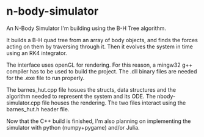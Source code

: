 # n-body-simulator
An N-Body Simulator I'm building using the B-H Tree algorithm.

It builds a B-H quad tree from an array of body objects, and finds the forces acting on them by traversing through it.
Then it evolves the system in time using an RK4 integrator.

The interface uses openGL for rendering. For this reason, a mingw32 g++ compiler has to be used to build the project.
The .dll binary files are needed for the .exe file to run properly.

The barnes_hut.cpp file hosues the structs, data structures and the algorithm needed to represent the system and its ODE.
The nbody-simulator.cpp file houses the rendering. The two files interact using the barnes_hut.h header file.

Now that the C++ build is finished, I'm also planning on implementing the simulator with python (numpy+pygame) and/or Julia.
